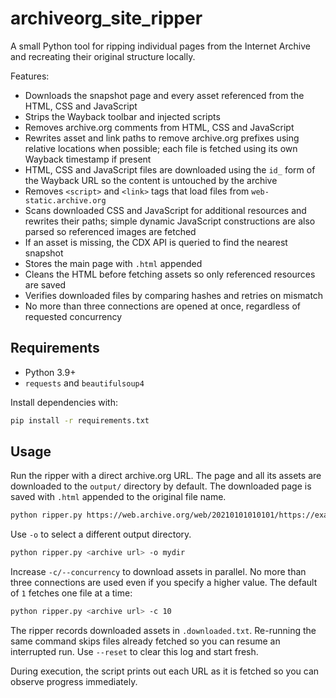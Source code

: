 # archiveorg_site_ripper

A small Python tool for ripping individual pages from the Internet Archive and recreating their original structure locally.

Features:

- Downloads the snapshot page and every asset referenced from the HTML, CSS and JavaScript
- Strips the Wayback toolbar and injected scripts
- Removes archive.org comments from HTML, CSS and JavaScript
- Rewrites asset and link paths to remove archive.org prefixes using relative locations when possible; each file is fetched using its own Wayback timestamp if present
- HTML, CSS and JavaScript files are downloaded using the `id_` form of the Wayback URL so the content is untouched by the archive
- Removes `<script>` and `<link>` tags that load files from `web-static.archive.org`
- Scans downloaded CSS and JavaScript for additional resources and rewrites their paths; simple dynamic JavaScript constructions are also parsed so referenced images are fetched
- If an asset is missing, the CDX API is queried to find the nearest snapshot
- Stores the main page with `.html` appended
- Cleans the HTML before fetching assets so only referenced resources are saved
- Verifies downloaded files by comparing hashes and retries on mismatch
- No more than three connections are opened at once, regardless of requested concurrency

## Requirements

- Python 3.9+
- `requests` and `beautifulsoup4`

Install dependencies with:

```bash
pip install -r requirements.txt
```

## Usage

Run the ripper with a direct archive.org URL. The page and all its assets are downloaded to the `output/` directory by default. The downloaded page is saved with `.html` appended to the original file name.

```bash
python ripper.py https://web.archive.org/web/20210101010101/https://example.com/index.html
```

Use `-o` to select a different output directory.

```bash
python ripper.py <archive url> -o mydir
```

Increase `-c/--concurrency` to download assets in parallel. No more than three
connections are used even if you specify a higher value. The default of `1`
fetches one file at a time:

```bash
python ripper.py <archive url> -c 10
```

The ripper records downloaded assets in `.downloaded.txt`. Re-running the same
command skips files already fetched so you can resume an interrupted run. Use
`--reset` to clear this log and start fresh.

During execution, the script prints out each URL as it is fetched so you can
observe progress immediately.

